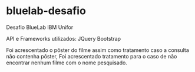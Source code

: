 # bluelab-desafio
Desafio BlueLab IBM Unifor

API e Frameworks utilizados:
JQuery
Bootstrap

Foi acrescentado o pôster do filme assim como tratamento caso a consulta não contenha pôster, 
Foi acrescentado  tratamento para o caso de não encontrar nenhum filme com o nome pesquisado.
